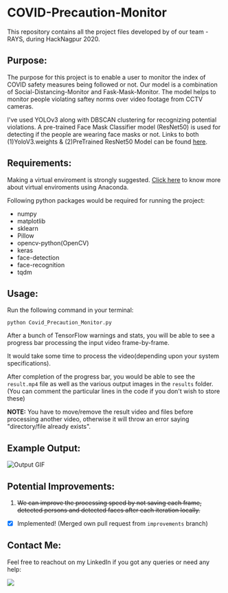 # COVID-Precaution-Monitor
This repository contains all the project files developed by of our team - RAYS, during HackNagpur 2020.

## Purpose:
The purpose for this project is to enable a user to monitor the index of COVID safety measures being followed or not.
Our model is a combination of Social-Distancing-Monitor and Fask-Mask-Monitor.
The model helps to monitor people violating saftey norms over video footage from CCTV cameras.

I've used YOLOv3 along with DBSCAN clustering for recognizing potential violations. A pre-trained Face Mask Classifier model (ResNet50) is used for detecting if the people are wearing face masks or not.
Links to both (1)YoloV3.weights & (2)PreTrained ResNet50 Model can be found [here](https://github.com/freAK14/COVID-Precaution-Monitor/tree/main/models).

## Requirements:
Making a virtual enviroment is strongly suggested. [Click here](https://docs.conda.io/projects/conda/en/latest/user-guide/tasks/manage-environments.html) to know more about virtual enviroments using Anaconda.

Following python packages would be required for running the project:
  * numpy
  * matplotlib
  * sklearn
  * Pillow
  * opencv-python(OpenCV)
  * keras
  * face-detection
  * face-recognition
  * tqdm
  
## Usage:
Run the following command in your terminal:
```
python Covid_Precaution_Monitor.py
```
After a bunch of TensorFlow warnings and stats, you will be able to see a progress bar processing the input video frame-by-frame.

It would take some time to process the video(depending upon your system specifications).

After completion of the progress bar, you would be able to see the ```result.mp4``` file as well as the various output images in the ```results``` folder.(You can comment the particular lines in the code if you don't wish to store these)

**NOTE:** You have to move/remove the result video and files before processing another video, otherwise it will throw an error saying "directory/file already exists".

## Example Output:

![Output GIF](https://github.com/freAK14/COVID-Precaution-Monitor/blob/main/readmefiles/result.gif)

## Potential Improvements:
1. ~~We can improve the processing speed by not saving each frame, detected persons and detected faces after each iteration locally.~~
- [x] Implemented! (Merged own pull request from ```improvements``` branch)


## Contact Me:
Feel free to reachout on my LinkedIn if you got any queries or need any help:

<a href = "https://www.linkedin.com/in/akash-kothare/"><img src="https://img.shields.io/badge/LinkedIn-0077B5?style=for-the-badge&logo=linkedin&logoColor=white"></a>
